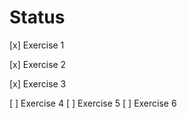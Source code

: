 # Status

[x] Exercise 1

[x] Exercise 2

[x] Exercise 3

[ ] Exercise 4
[ ] Exercise 5
[ ] Exercise 6


